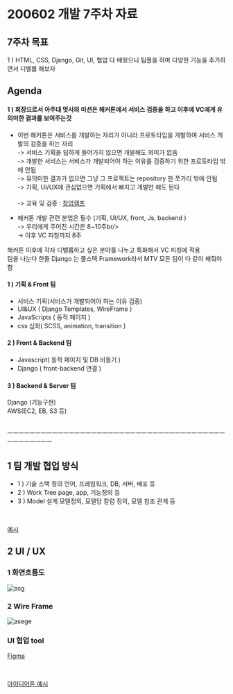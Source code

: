 # 200602 개발 7주차 자료
## 7주차 목표
1 ) HTML, CSS, Django, Git, UI, 협업 다 배웠으니 팀플을 하며 다양한 기능을 추가하면서 디벨롭 해보자 <br/>

## Agenda
#### 1 ) 회장으로서 아주대 멋사의 미션은 해커톤에서 서비스 검증을 하고 이후에 VC에게 유의미한 결과를 보여주는것
- 이번 해커톤은 서비스를 개발하는 자리가 아니라 프로토타입을 개발하여 서비스 개발의 검증을 하는 자리 <br/>
-> 서비스 기획을 딥하게 들어가지 않으면 개발해도 의미가 없음<br/>
-> 개발한 서비스는 서비스가 개발되어야 하는 이유를 검증하기 위한 프로토타입 밖에 안됨<br/>
-> 유의미한 결과가 없으면 그냥 그 프로젝트는 repository 한 쪼가리 밖에 안됨<br/>
-> 기획, UI/UX에 관심없으면 기획에서 빠지고 개발만 해도 된다<br/><br/>
-> 교육 및 검증 : [창업캠프](https://www.ajou.ac.kr/main/ajou/notice.jsp?mode=view&article_no=213765&board_no=33)

- 해커톤 개발 관련 분업은 필수 (기획, UI/UX, front, Js, backend )<br/>
-> 우리에게 주어진 시간은 8~10주br/><br/>
-> 이후 VC 피칭까지 8주


해커톤 이후에 각자 디벨롭하고 싶은 분야를 나누고 특화해서 VC 피칭에 적용<br/>
팀을 나눈다 한들 Django 는 풀스택 Framework라서 MTV 모든 팀이 다 같이 해줘야 함

#### 1 ) 기획 & Front 팀
- 서비스 기획(서비스가 개발되어야 하는 이유 검증)
- UI&UX ( Django Templates, WireFrame )
- JavaScripts ( 동적 페이지 )
- css 심화( SCSS, animation, transition )

#### 2 ) Front & Backend 팀
- Javascript( 동적 페이지 및 DB 비동기 )
- Django ( front-backend 연결 )

#### 3 ) Backend & Server 팀
Django (기능구현) <br/>
AWS(EC2, EB, S3 등) <br/>
<br/>

ㅡㅡㅡㅡㅡㅡㅡㅡㅡㅡㅡㅡㅡㅡㅡㅡㅡㅡㅡㅡㅡㅡㅡㅡㅡㅡㅡㅡㅡㅡㅡㅡㅡㅡㅡㅡㅡㅡㅡㅡㅡㅡㅡㅡㅡㅡㅡ
<br/>
## 1 팀 개발 협업 방식
- 1 ) 기술 스택 정의
언어, 프레임워크, DB, 서버, 배포 등
- 2 ) Work Tree
page, app, 기능정의 등
- 3 ) Model 설계
모델정의, 모델당 칼럼 정의, 모델 참조 관계 등
<br/>
 
[예시](https://docs.google.com/document/d/178D73vGGvY9N2a0j4u6tFmTf9t_d8lhayoDRaFkk6CY/edit)

## 2 UI / UX
### 1 화면흐름도 

![asg](https://user-images.githubusercontent.com/48672212/82881128-3d360b80-9f7a-11ea-8504-62c9f9f4249c.png)

### 2 Wire Frame

![asege](https://user-images.githubusercontent.com/48672212/82881357-8dad6900-9f7a-11ea-9007-fea92e1b4f67.JPG)

### UI 협업 tool
[Figma](https://www.figma.com/file/lJZ5L0r1PSW45SdtMgBECj/Likelion-Ideathon-layout?node-id=0%3A1)

<br/>

[아이디어톤 예시](https://www.figma.com/file/lJZ5L0r1PSW45SdtMgBECj/Likelion-Ideathon-layout)
